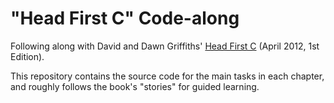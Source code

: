 # "Head First C" Code-along

Following along with David and Dawn Griffiths' [Head First C](https://books.google.com.br/books/about/Head_First_C.html?id=z5gulmnPynoC&source=kp_book_description&redir_esc=y) (April 2012, 1st Edition).

This repository contains the source code for the main tasks in each chapter, and roughly follows the book's "stories" for guided learning.